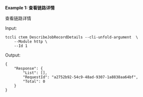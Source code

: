 **Example 1: 查看链路详情**

查看链路详情

Input: 

```
tccli ctem DescribeJobRecordDetails --cli-unfold-argument  \
    --Module http \
    --Id 1
```

Output: 
```
{
    "Response": {
        "List": [],
        "RequestId": "a2752b92-54c9-48ad-9307-1a8838aa64bf",
        "Total": 0
    }
}
```

